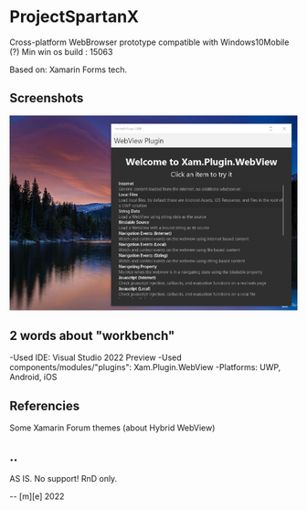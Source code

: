 # ProjectSpartanX

Cross-platform WebBrowser prototype compatible with Windows10Mobile (?)
Min win os build : 15063

Based on: Xamarin Forms tech.

## Screenshots

![ProjectSpartanX](Images/ProjectSpartanX.png)


## 2 words about "workbench"
-Used IDE: Visual Studio 2022 Preview
-Used components/modules/"plugins": Xam.Plugin.WebView 
-Platforms: UWP, Android, iOS

## Referencies
Some Xamarin Forum themes (about Hybrid WebView)

## ..
AS IS. No support! RnD only.

-- [m][e] 2022